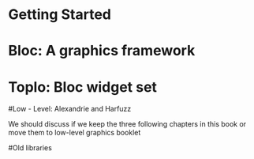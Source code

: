 <!inputFile|path=Chapters/bloc/blocStack.md!>


# Getting Started 

<!inputFile|path=Chapters/gettingStarted/miniTutorial.md!>
<!inputFile|path=Chapters/gettingStarted/buildingAWidget.md!>
<!inputFile|path=Chapters/gettingStarted/sortingLetters.md!>


# Bloc: A graphics framework

<!inputFile|path=Chapters/bloc/element.md!>
<!inputFile|path=Chapters/bloc/layout.md!>
<!inputFile|path=Chapters/bloc/events.md!>

<!inputFile|path=Chapters/bloc/blocArchitecture.md!>
<!inputFile|path=Chapters/bloc/textHighLevel.md!>
<!inputFile|path=Chapters/bloc/text.md!>
<!inputFile|path=Chapters/bloc/animation.md!>
<!inputFile|path=Chapters/bloc/complexElement.md!>
<!inputFile|path=Chapters/bloc/snippets.md!>
<!inputFile|path=Chapters/bloc/dragAndDropExample.md!>



# Toplo: Bloc widget set
<!inputFile|path=Chapters/toplo/toplo.md!>
<!inputFile|path=Chapters/toplo/existingWidgets.md!>
<!inputFile|path=Chapters/toplo/widgetList.md!>

<!inputFile|path=Chapters/toplo/widget_creation.md!>
<!inputFile|path=Chapters/toplo/skinningAWidget.md!>
<!inputFile|path=Chapters/toplo/definingATheme.md!>
<!inputFile|path=Chapters/toplo/stylesheet.md!>


#Low - Level: Alexandrie and Harfuzz

We should discuss if we keep the three following chapters in this book or move them to low-level graphics booklet

<!inputFile|path=Chapters/Alexandrie/alexandrie.md!>
<!inputFile|path=Chapters/Alexandrie/text_harfbuzz.md!>


#Old libraries

<!inputFile|path=Chapters/Athens/Athens.md!>


